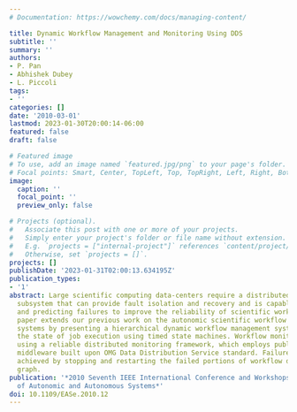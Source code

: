 ```yaml
---
# Documentation: https://wowchemy.com/docs/managing-content/

title: Dynamic Workflow Management and Monitoring Using DDS
subtitle: ''
summary: ''
authors:
- P. Pan
- Abhishek Dubey
- L. Piccoli
tags:
- ''
categories: []
date: '2010-03-01'
lastmod: 2023-01-30T20:00:14-06:00
featured: false
draft: false

# Featured image
# To use, add an image named `featured.jpg/png` to your page's folder.
# Focal points: Smart, Center, TopLeft, Top, TopRight, Left, Right, BottomLeft, Bottom, BottomRight.
image:
  caption: ''
  focal_point: ''
  preview_only: false

# Projects (optional).
#   Associate this post with one or more of your projects.
#   Simply enter your project's folder or file name without extension.
#   E.g. `projects = ["internal-project"]` references `content/project/deep-learning/index.md`.
#   Otherwise, set `projects = []`.
projects: []
publishDate: '2023-01-31T02:00:13.634195Z'
publication_types:
- '1'
abstract: Large scientific computing data-centers require a distributed dependability
  subsystem that can provide fault isolation and recovery and is capable of learning
  and predicting failures to improve the reliability of scientific workflows. This
  paper extends our previous work on the autonomic scientific workflow management
  systems by presenting a hierarchical dynamic workflow management system that tracks
  the state of job execution using timed state machines. Workflow monitoring is achieved
  using a reliable distributed monitoring framework, which employs publish-subscribe
  middleware built upon OMG Data Distribution Service standard. Failure recovery is
  achieved by stopping and restarting the failed portions of workflow directed acyclic
  graph.
publication: '*2010 Seventh IEEE International Conference and Workshops on Engineering
  of Autonomic and Autonomous Systems*'
doi: 10.1109/EASe.2010.12
---
```

